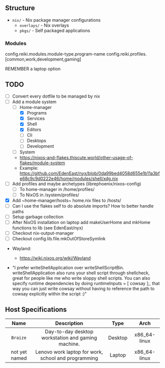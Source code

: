
## Structure

- `nix/` - Nix package manager configurations
  - `overlays/` - Nix overlays
  - `pkgs/` - Self packaged applications

### Modules
config.reiki.modules.module-type.program-name
config.reiki.profiles.[common,work,development,gaming]

REMEMBER a laptop option

## TODO

- [ ] Convert every dotfile to be managed by nix
- [ ] Add a module system
    - [ ] Home-manager
        - [X] Programs
        - [X] Services
        - [X] Shell
        - [X] Editors
        - [ ] Cli
        - [ ] Desktops
        - [ ] Development
    - [ ] System
    - https://nixos-and-flakes.thiscute.world/other-usage-of-flakes/module-system
    - Example: https://github.com/EdenEast/nyx/blob/0da99bed4058d655e1b11a3bfe68c9c9d0222e46/home/modules/shell/xdg.nix
- [ ] Add profiles and maybe archetypes (librephoenix/nixos-config)
    - [ ] To home-manager in /home/profiles/
    - [ ] To NixOS in /system/profiles/
- [X] Add ~home-manager/hosts~ home.nix files to /hosts/
- [ ] Can I use the flakes self to do absolute imports? How to better handle paths
- [ ] Setup garbage collection
- [ ] After NixOS installation on laptop add makeUserHome and mkHome functions to lib (see EdenEast/nyx)
- [ ] Checkout nix-output-manager
- [ ] Checkout config.lib.file.mkOutOfStoreSymlink
- Wayland:
    - https://wiki.nixos.org/wiki/Wayland

- "I prefer writeShellApplication over writeShellScriptBin. writeShellApplication also runs your shell script through shellcheck, great for people like me who write sloppy shell scripts. You can also specify runtime dependencies by doing runtimeInputs = [ cowsay ];, that way you can just write cowsay without having to reference the path to cowsay explicitly within the script :)"

## Host Specifications
| Name          | Description                                         |  Type   |     Arch      |
| :-----------: | :-------------------------------------------------: | :-----: | :-----------: |
| `Braize`      | Day-to-day desktop workstation and gaming machine.  | Desktop | x86_64-linux  |
| not yet named | Lenovo work laptop for work, school and programming | Laptop  | x86_64-linux  |
